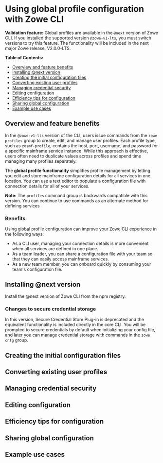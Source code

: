 # Using global profile configuration with Zowe CLI <!-- omit in toc -->

**Validation feature:** Global profiles are available in the `@next` version of Zowe CLI. If you installed the supported version `@zowe-v1-lts`, you must switch versions to try this feature. The functionality will be included in the next major Zowe release, V2.0.0-LTS.

**Table of Contents:**
- [Overview and feature benefits](#overview-and-feature-benefits)
- [Installing @next version](#installing-next-version)
- [Creating the initial configuration files](#creating-the-initial-configuration-files)
- [Converting existing user profiles](#converting-existing-user-profiles)
- [Managing credential security](#managing-credential-security)
- [Editing configuration](#editing-configuration)
- [Efficiency tips for configuration](#efficiency-tips-for-configuration)
- [Sharing global configuration](#sharing-global-configuration)
- [Example use cases](#example-use-cases)

## Overview and feature benefits

In the `@zowe-v1-lts` version of the CLI, users issue commands from the `zowe profiles` group to create, edit, and manage user profiles. Each profile type, such as `zosmf-profile`, contains the host, port, username, and password for a specific mainframe service instance. While this approach is effective, users often need to duplicate values across profiles and spend time managing many profiles separately.

The **global profile functionality** simplifies profile management by letting you edit and store mainframe configuration details for all services in one location. You can use a text editor to populate a configuration file with connection details for all of your services.

**Note:** The `profiles` command group is backwards compatible with this version. You can continue to use commands as an alternate method for defining services

### Benefits

Using global profile configuration can improve your Zowe CLI experience in the following ways:

- As a CLI user, managing your connection details is more convenient when all services are defined in one place.
- As a team leader, you can share a configuration file with your team so that they can easily access mainframe services.
- As a new team member, you can onboard quickly by consuming your team's configuration file.

## Installing @next version

Install the @next version of Zowe CLI from the npm registry.

<!-- TODO
Fresh install vs update? to the `@next` version of the core CLI. (including migrating profiles and plugins, addressing breaking changes). Copy the procedure from active-dev branch in /docs-site to start writing this. -->

### Changes to secure credential storage

In this version, Secure Credential Store Plug-in is deprecated and the equivalent functionality is included directly in the core CLI. You will be prompted to secure credentials by default when initializing your config file, and later you can manage credential storage with commands in the `zowe cnfg` group.

## Creating the initial configuration files

<!-- TODO
How to do your zowe cnfg init

2 config files are produced. What are the 2 config files for - global vs user.

Where are the files located on your PC? .zowe/config/
-->

## Converting existing user profiles

<!-- What if you already had user profiles that you want to convert? Does the config init command handle this for you? Can't recall, ask team. I think it does, but it might duplicate values during the conversion and you'll have optional cleanup to do. -->

## Managing credential security

<!--
After initializing, the user and pass fields are defined to the secure array in global zowe.config.json. Users can define other fields there as well to secure them!.

Zowe cnfg secure command can re-prompt for all secure fields.

zowe cnfg set secure --password would prompt you specifically for password

 -->

## Editing configuration

<!-- How to edit your config files as an individual. Which of the 2 files to edit and for what reasons. -->

## Efficiency tips for configuration

<!-- One could build a global config that works, but is less efficient (you'll have values to change in multiple places). Provide tips on how to set this up efficiently. i.e a global username for all services, --reject-unauthorized, apiml token in base -->

## Sharing global configuration

<!-- How to push global config to a code repository, and how to consume one -->

## Example use cases

<!-- Shall we provide examples here of different use cases and the .json for each? At the least we should give one for z/osmf -->




<!-- Brandon - Other questions for the team:

- Am I missing something about any of these items? I recall them from conversation but not sure if need to discuss here:
  - VSCode snippet templates
  - IntelliSense to easily fill in fields
  - Comments in the JSON file
  - a VSCode settings GUI

- Any other key concepts missing? Something you want to see here?
- Anything misleading in the writing?
- Switching from LTS and back seems like a pain for the user. Can I simplify that procedure in any way without losing important details?
- Same goes for the whole document - is there anything you feel that is too wordy, info is repeated unnecessarily, or should otherwise be removed/reduced?

-->